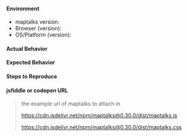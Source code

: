 #### Environment
* maptalks version:
* Browser (version):
* OS/Platform (version):

#### Actual Behavior

#### Expected Behavior

#### Steps to Reproduce

#### jsfiddle or codepen URL
> the example url of maptalks to attach in
>
> https://cdn.jsdelivr.net/npm/maptalks@0.30.0/dist/maptalks.js
>
> https://cdn.jsdelivr.net/npm/maptalks@0.30.0/dist/maptalks.css
